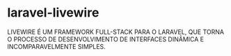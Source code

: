 # laravel-livewire
LIVEWIRE É UM FRAMEWORK FULL-STACK PARA O LARAVEL, QUE TORNA O PROCESSO DE DESENVOLVIMENTO DE INTERFACES DINÂMICA E INCOMPARAVELMENTE SIMPLES.
